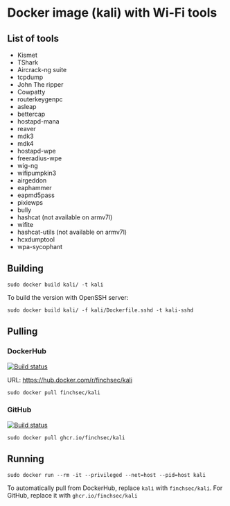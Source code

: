 # Docker image (kali) with Wi-Fi tools

## List of tools

- Kismet
- TShark
- Aircrack-ng suite
- tcpdump
- John The ripper
- Cowpatty
- routerkeygenpc
- asleap
- bettercap
- hostapd-mana
- reaver
- mdk3
- mdk4
- hostapd-wpe
- freeradius-wpe
- wig-ng
- wifipumpkin3
- airgeddon
- eaphammer
- eapmd5pass
- pixiewps
- bully
- hashcat (not available on armv7l)
- wifite
- hashcat-utils (not available on armv7l)
- hcxdumptool
- wpa-sycophant

## Building

`sudo docker build kali/ -t kali`

To build the version with OpenSSH server:

`sudo docker build kali/ -f kali/Dockerfile.sshd -t kali-sshd`

## Pulling

### DockerHub

[![Build status](https://github.com/FinchSec/kali/actions/workflows/docker.yml/badge.svg)](https://github.com/FinchSec/kali/actions/workflows/docker.yml)

URL: https://hub.docker.com/r/finchsec/kali

`sudo docker pull finchsec/kali`

### GitHub

[![Build status](https://github.com/FinchSec/kali/actions/workflows/docker-ghcrio.yml/badge.svg)](https://github.com/FinchSec/kali/actions/workflows/docker-ghcrio.yml)

`sudo docker pull ghcr.io/finchsec/kali`

## Running

`sudo docker run --rm -it --privileged --net=host --pid=host kali`

To automatically pull from DockerHub, replace `kali` with `finchsec/kali`. For GitHub, replace it with `ghcr.io/finchsec/kali`
